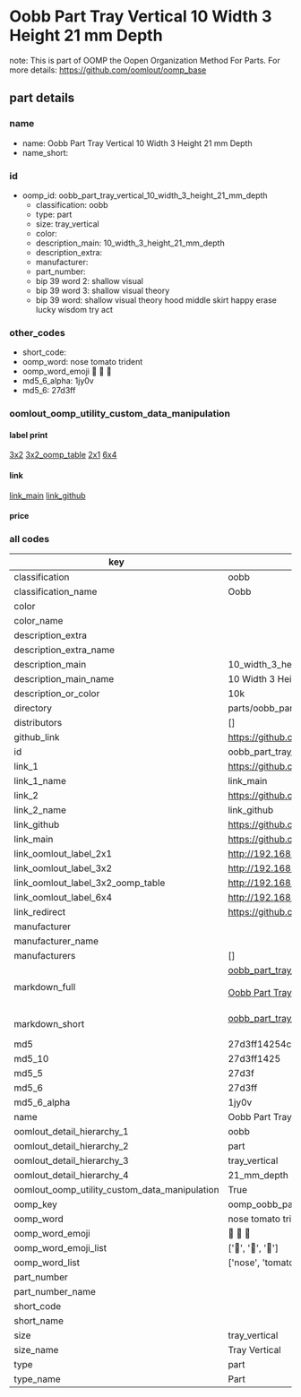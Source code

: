 # Oobb Part Tray Vertical 10 Width 3 Height 21 mm Depth  

note: This is part of OOMP the Oopen Organization Method For Parts. For more details: https://github.com/oomlout/oomp_base

##  part details
  







### name
* name: Oobb Part Tray Vertical 10 Width 3 Height 21 mm Depth
* name_short: 
### id
* oomp_id: oobb_part_tray_vertical_10_width_3_height_21_mm_depth
  * classification: oobb
  * type: part
  * size: tray_vertical
  * color: 
  * description_main: 10_width_3_height_21_mm_depth
  * description_extra: 
  * manufacturer: 
  * part_number: 
  * bip 39 word 2: shallow visual
  * bip 39 word 3: shallow visual theory
  * bip 39 word: shallow visual theory hood middle skirt happy erase lucky wisdom try act

### other_codes
* short_code: 
* oomp_word: nose tomato trident
* oomp_word_emoji :nose: :tomato: :trident:
* md5_6_alpha: 1jy0v
* md5_6: 27d3ff






### oomlout_oomp_utility_custom_data_manipulation
#### label print
[3x2](http://192.168.1.245:1112/?label=oomp%201jy0v)
[3x2_oomp_table](http://192.168.1.108:1112/?label=oomp%201jy0v)
[2x1](http://192.168.1.242:1112/?label=oomp%201jy0v)
[6x4](http://192.168.1.55:1112/?label=oomp%201jy0v)    

#### link

[link_main](https://github.com/oomlout/oomlout_oomp_version_1_messy/tree/main/parts/oobb_part_tray_vertical_10_width_3_height_21_mm_depth) [link_github](https://github.com/oomlout/oomlout_oomp_version_1_messy/tree/main/parts/oobb_part_tray_vertical_10_width_3_height_21_mm_depth)                             

#### price







### all codes 
| key | value |  
| --- | --- |  
| classification | oobb |  
| classification_name | Oobb |  
| color |  |  
| color_name |  |  
| description_extra |  |  
| description_extra_name |  |  
| description_main | 10_width_3_height_21_mm_depth |  
| description_main_name | 10 Width 3 Height 21 mm Depth |  
| description_or_color | 10k |  
| directory | parts/oobb_part_tray_vertical_10_width_3_height_21_mm_depth |  
| distributors | [] |  
| github_link | https://github.com/oomlout/oomlout_oomp_part_src/tree/main/parts/oobb_part_tray_vertical_10_width_3_height_21_mm_depth |  
| id | oobb_part_tray_vertical_10_width_3_height_21_mm_depth |  
| link_1 | https://github.com/oomlout/oomlout_oomp_version_1_messy/tree/main/parts/oobb_part_tray_vertical_10_width_3_height_21_mm_depth |  
| link_1_name | link_main |  
| link_2 | https://github.com/oomlout/oomlout_oomp_version_1_messy/tree/main/parts/oobb_part_tray_vertical_10_width_3_height_21_mm_depth |  
| link_2_name | link_github |  
| link_github | https://github.com/oomlout/oomlout_oomp_version_1_messy/tree/main/parts/oobb_part_tray_vertical_10_width_3_height_21_mm_depth |  
| link_main | https://github.com/oomlout/oomlout_oomp_version_1_messy/tree/main/parts/oobb_part_tray_vertical_10_width_3_height_21_mm_depth |  
| link_oomlout_label_2x1 | http://192.168.1.242:1112/?label=oomp%201jy0v |  
| link_oomlout_label_3x2 | http://192.168.1.245:1112/?label=oomp%201jy0v |  
| link_oomlout_label_3x2_oomp_table | http://192.168.1.108:1112/?label=oomp%201jy0v |  
| link_oomlout_label_6x4 | http://192.168.1.55:1112/?label=oomp%201jy0v |  
| link_redirect | https://github.com/oomlout/oomlout_oomp_version_1_messy/tree/main/parts/oobb_part_tray_vertical_10_width_3_height_21_mm_depth |  
| manufacturer |  |  
| manufacturer_name |  |  
| manufacturers | [] |  
| markdown_full | [oobb_part_tray_vertical_10_width_3_height_21_mm_depth](none)<br>[](none)<br>[Oobb Part Tray Vertical 10 Width 3 Height 21 Mm Depth](none)<br><br> |  
| markdown_short | [oobb_part_tray_vertical_10_width_3_height_21_mm_depth](none)<br><br> |  
| md5 | 27d3ff14254c6d1f2ac626d5c0bd3e28 |  
| md5_10 | 27d3ff1425 |  
| md5_5 | 27d3f |  
| md5_6 | 27d3ff |  
| md5_6_alpha | 1jy0v |  
| name | Oobb Part Tray Vertical 10 Width 3 Height 21 mm Depth |  
| oomlout_detail_hierarchy_1 | oobb |  
| oomlout_detail_hierarchy_2 | part |  
| oomlout_detail_hierarchy_3 | tray_vertical |  
| oomlout_detail_hierarchy_4 | 21_mm_depth |  
| oomlout_oomp_utility_custom_data_manipulation | True |  
| oomp_key | oomp_oobb_part_tray_vertical_10_width_3_height_21_mm_depth |  
| oomp_word | nose tomato trident |  
| oomp_word_emoji | :nose: :tomato: :trident: |  
| oomp_word_emoji_list | [':nose:', ':tomato:', ':trident:'] |  
| oomp_word_list | ['nose', 'tomato', 'trident'] |  
| part_number |  |  
| part_number_name |  |  
| short_code |  |  
| short_name |  |  
| size | tray_vertical |  
| size_name | Tray Vertical |  
| type | part |  
| type_name | Part |  
